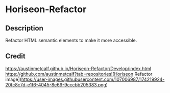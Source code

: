 # Horiseon-Refactor

## Description
Refactor HTML semantic elements to make it more accessible. 

## Credit

https://austinmetcalf.github.io/Horiseon-Refactor/Develop/index.html
https://github.com/austinmetcalf?tab=repositories![Horiseon Refactor image](https://user-images.githubusercontent.com/107006987/174219924-20fc8c7d-e1f6-4045-8e69-9cccbb205383.png)
